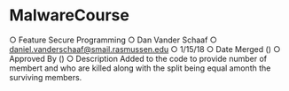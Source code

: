 # MalwareCourse
○	Feature Secure Programming
○	Dan Vander Schaaf
○	daniel.vanderschaaf@smail.rasmussen.edu
○	1/15/18
○	Date Merged ()
○	Approved By ()
○	Description Added to the code to provide number of membert and who are killed along with the split being equal amonth the surviving members.
